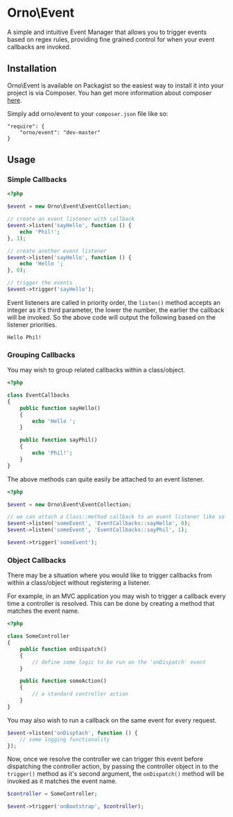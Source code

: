 # Orno\Event

A simple and intuitive Event Manager that allows you to trigger events based on regex rules, providing fine grained control for when your event callbacks are invoked.

## Installation

Orno\Event is available on Packagist so the easiest way to install it into your project is via Composer. You han get more information about composer [here](http://getcomposer.org/doc/00-intro.md).

Simply add orno/event to your `composer.json` file like so:

    "require": {
        "orno/event": "dev-master"
    }

## Usage

### Simple Callbacks

```php
<?php

$event = new Orno\Event\EventCollection;

// create an event listener with callback
$event->listen('sayHello', function () {
    echo 'Phil!';
}, 1);

// create another event listener
$event->listen('sayHello', function () {
    echo 'Hello ';
}, 0);

// trigger the events
$event->trigger('sayHello');
```

Event listeners are called in priority order, the `listen()` method accepts an integer as it's third parameter, the lower the number, the earlier the callback will be invoked. So the above code will output the following based on the listener priorities.

```
Hello Phil!
```

### Grouping Callbacks

You may wish to group related callbacks within a class/object.

```php
<?php

class EventCallbacks
{
    public function sayHello()
    {
        echo 'Hello ';
    }

    public function sayPhil()
    {
        echo 'Phil!';
    }
}
```

The above methods can quite easily be attached to an event listener.

```php
<?php

$event = new Orno\Event\EventCollection;

// we can attach a Class::method callback to an event listener like so
$event->listen('someEvent', 'EventCallbacks::sayHello', 0);
$event->listen('someEvent', 'EventCallbacks::sayPhil', 1);

$event->trigger('someEvent');
```

### Object Callbacks

There may be a situation where you would like to trigger callbacks from within a class/object without registering a listener.

For example, in an MVC application you may wish to trigger a callback every time a controller is resolved. This can be done by creating a method that matches the event name.

```php
<?php

class SomeController
{
    public function onDispatch()
    {
        // define some logic to be run on the 'onDispatch' event
    }

    public function someAction()
    {
        // a standard controller action
    }
}
```

You may also wish to run a callback on the same event for every request.

```php
$event->listen('onDisptach', function () {
    // some logging functionality
});
```

Now, once we resolve the controller we can trigger this event before dispatching the controller action, by passing the controller object in to the `trigger()` method as it's second argument, the `onDispatch()` method will be invoked as it matches the event name.

```php
$controller = SomeController;

$event->trigger('onBootstrap', $controller);
```

